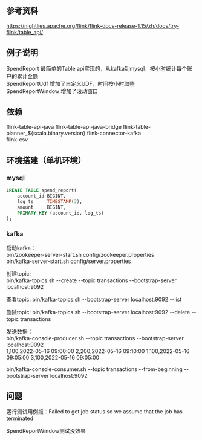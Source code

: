 ## 参考资料

https://nightlies.apache.org/flink/flink-docs-release-1.15/zh/docs/try-flink/table_api/

## 例子说明

SpendReport 最简单的Table api实现的，从kafka到mysql，按小时统计每个账户的累计金额  
SpendReportUdf 增加了自定义UDF，时间按小时取整  
SpendReportWindow 增加了滚动窗口  

## 依赖

flink-table-api-java
flink-table-api-java-bridge
flink-table-planner_${scala.binary.version}
flink-connector-kafka  
flink-csv

## 环境搭建（单机环境）

### mysql

```sql
CREATE TABLE spend_report(
    account_id BIGINT,
    log_ts     TIMESTAMP(3),
    amount     BIGINT,
    PRIMARY KEY (account_id, log_ts)
);
```

### kafka

启动kafka：  
bin/zookeeper-server-start.sh config/zookeeper.properties  
bin/kafka-server-start.sh config/server.properties  

创建topic:  
bin/kafka-topics.sh --create --topic transactions --bootstrap-server localhost:9092  

查看topic:
bin/kafka-topics.sh --bootstrap-server localhost:9092 --list

删除topic:
bin/kafka-topics.sh --bootstrap-server localhost:9092 --delete --topic transactions

发送数据：  
bin/kafka-console-producer.sh --topic transactions --bootstrap-server localhost:9092  
1,100,2022-05-16 09:00:00
2,200,2022-05-16 09:10:00
1,100,2022-05-16 09:05:00
3,100,2022-05-16 09:05:00

bin/kafka-console-consumer.sh --topic transactions --from-beginning --bootstrap-server localhost:9092


## 问题

运行测试用例报：Failed to get job status so we assume that the job has terminated  

SpendReportWindow测试没效果